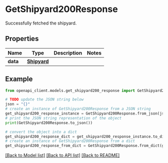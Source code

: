# GetShipyard200Response

Successfully fetched the shipyard.

## Properties

Name | Type | Description | Notes
------------ | ------------- | ------------- | -------------
**data** | [**Shipyard**](Shipyard.md) |  | 

## Example

```python
from openapi_client.models.get_shipyard200_response import GetShipyard200Response

# TODO update the JSON string below
json = "{}"
# create an instance of GetShipyard200Response from a JSON string
get_shipyard200_response_instance = GetShipyard200Response.from_json(json)
# print the JSON string representation of the object
print(GetShipyard200Response.to_json())

# convert the object into a dict
get_shipyard200_response_dict = get_shipyard200_response_instance.to_dict()
# create an instance of GetShipyard200Response from a dict
get_shipyard200_response_from_dict = GetShipyard200Response.from_dict(get_shipyard200_response_dict)
```
[[Back to Model list]](../README.md#documentation-for-models) [[Back to API list]](../README.md#documentation-for-api-endpoints) [[Back to README]](../README.md)


